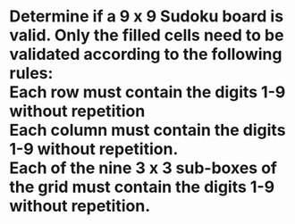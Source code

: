 # Determine if a 9 x 9 Sudoku board is valid. Only the filled cells need to be validated according to the following rules: <br>Each row must contain the digits 1-9 without repetition<br>Each column must contain the digits 1-9 without repetition.<br>Each of the nine 3 x 3 sub-boxes of the grid must contain the digits 1-9 without repetition.<br>